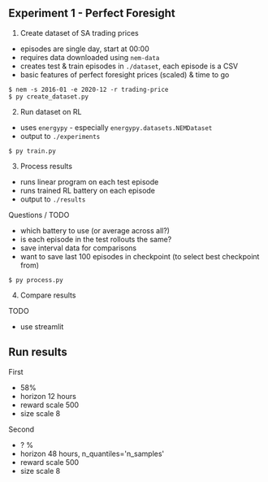 ## Experiment 1 - Perfect Foresight

1. Create dataset of SA trading prices
- episodes are single day, start at 00:00
- requires data downloaded using `nem-data`
- creates test & train episodes in `./dataset`, each episode is a CSV
- basic features of perfect foresight prices (scaled) & time to go

```
$ nem -s 2016-01 -e 2020-12 -r trading-price
$ py create_dataset.py
```

2. Run dataset on RL
- uses `energypy` - especially `energypy.datasets.NEMDataset`
- output to `./experiments`

```
$ py train.py
```

3. Process results
- runs linear program on each test episode
- runs trained RL battery on each episode
- output to `./results`

Questions / TODO
- which battery to use (or average across all?)
- is each episode in the test rollouts the same?
- save interval data for comparisons
- want to save last 100 episodes in checkpoint (to select best checkpoint from)

```
$ py process.py
```

4. Compare results

TODO
- use streamlit


## Run results

First
- 58%
- horizon 12 hours
- reward scale 500
- size scale 8

Second
- ? %
- horizon 48 hours, n_quantiles='n_samples'
- reward scale 500
- size scale 8
